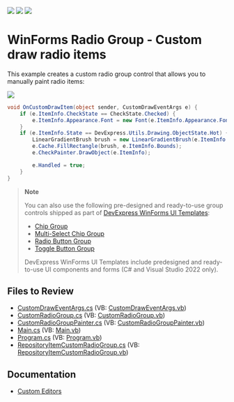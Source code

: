 <!-- default badges list -->
![](https://img.shields.io/endpoint?url=https://codecentral.devexpress.com/api/v1/VersionRange/128620284/13.1.4%2B)
[![](https://img.shields.io/badge/Open_in_DevExpress_Support_Center-FF7200?style=flat-square&logo=DevExpress&logoColor=white)](https://supportcenter.devexpress.com/ticket/details/E3371)
[![](https://img.shields.io/badge/📖_How_to_use_DevExpress_Examples-e9f6fc?style=flat-square)](https://docs.devexpress.com/GeneralInformation/403183)
<!-- default badges end -->

# WinForms Radio Group - Custom draw radio items

This example creates a custom radio group control that allows you to manually paint radio items:

![](https://raw.githubusercontent.com/DevExpress-Examples/how-to-custom-draw-radiogroupitem-e3371/13.1.4%2B/media/winforms-custom-radio-group.png)

```csharp
void OnCustomDrawItem(object sender, CustomDrawEventArgs e) {
    if (e.ItemInfo.CheckState == CheckState.Checked) {
        e.ItemInfo.Appearance.Font = new Font(e.ItemInfo.Appearance.Font, FontStyle.Bold | FontStyle.Underline);
    }
    if (e.ItemInfo.State == DevExpress.Utils.Drawing.ObjectState.Hot) {
        LinearGradientBrush brush = new LinearGradientBrush(e.ItemInfo.Bounds, Color.LightBlue, Color.Cyan, LinearGradientMode.ForwardDiagonal);
        e.Cache.FillRectangle(brush, e.ItemInfo.Bounds);
        e.CheckPainter.DrawObject(e.ItemInfo);

        e.Handled = true;
    }
}
```

> **Note**
>
> You can also use the following pre-designed and ready-to-use group controls shipped as part of [DevExpress WinForms UI Templates](https://docs.devexpress.com/WindowsForms/404061/ui-templates):
>
> * [Chip Group](https://docs.devexpress.com/WindowsForms/404075/ui-templates/groups/chip-group)
> * [Multi-Select Chip Group](https://docs.devexpress.com/WindowsForms/404074/ui-templates/groups/multi-select-chip-group)
> * [Radio Button Group](https://docs.devexpress.com/WindowsForms/404073/ui-templates/groups/radio-button-group)
> * [Toggle Button Group](https://docs.devexpress.com/WindowsForms/404072/ui-templates/groups/toggle-button-group)
>
>  DevExpress WinForms UI Templates﻿ include predesigned and ready-to-use UI components and forms (C# and Visual Studio 2022 only).


## Files to Review

* [CustomDrawEventArgs.cs](./CS/WindowsApplication3/CustomDrawEventArgs.cs) (VB: [CustomDrawEventArgs.vb](./VB/WindowsApplication3/CustomDrawEventArgs.vb))
* [CustomRadioGroup.cs](./CS/WindowsApplication3/CustomRadioGroup.cs) (VB: [CustomRadioGroup.vb](./VB/WindowsApplication3/CustomRadioGroup.vb))
* [CustomRadioGroupPainter.cs](./CS/WindowsApplication3/CustomRadioGroupPainter.cs) (VB: [CustomRadioGroupPainter.vb](./VB/WindowsApplication3/CustomRadioGroupPainter.vb))
* [Main.cs](./CS/WindowsApplication3/Main.cs) (VB: [Main.vb](./VB/WindowsApplication3/Main.vb))
* [Program.cs](./CS/WindowsApplication3/Program.cs) (VB: [Program.vb](./VB/WindowsApplication3/Program.vb))
* [RepositoryItemCustomRadioGroup.cs](./CS/WindowsApplication3/RepositoryItemCustomRadioGroup.cs) (VB: [RepositoryItemCustomRadioGroup.vb](./VB/WindowsApplication3/RepositoryItemCustomRadioGroup.vb))


## Documentation

* [Custom Editors](https://docs.devexpress.com/WindowsForms/4716/controls-and-libraries/editors-and-simple-controls/common-editor-features-and-concepts/custom-editors)
